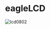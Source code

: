 # eagleLCD

![lcd0802](https://cloud.githubusercontent.com/assets/1234874/12695142/b1fada74-c787-11e5-8668-f7d00d2ff015.png)
